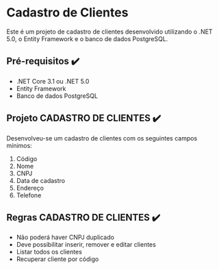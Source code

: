 # Cadastro de Clientes

Este é um projeto de cadastro de clientes desenvolvido utilizando o  .NET 5.0, o Entity Framework e o banco de dados PostgreSQL.

## Pré-requisitos ✔️
- .NET Core 3.1 ou .NET 5.0
- Entity Framework
- Banco de dados PostgreSQL

## Projeto CADASTRO DE CLIENTES ✔️
Desenvolveu-se um cadastro de clientes com os seguintes campos mínimos:
1. Código
2. Nome
3. CNPJ
4. Data de cadastro
5. Endereço
6. Telefone

## Regras CADASTRO DE CLIENTES ✔️
- Não poderá haver CNPJ duplicado
- Deve possibilitar inserir, remover e editar clientes
- Listar todos os clientes
- Recuperar cliente por código

